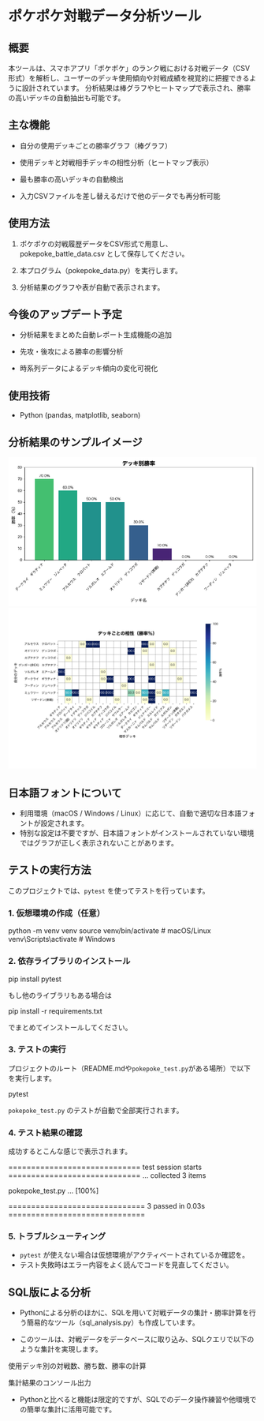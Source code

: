 # ポケポケ対戦データ分析ツール
## 概要
本ツールは、スマホアプリ「ポケポケ」のランク戦における対戦データ（CSV形式）を解析し、ユーザーのデッキ使用傾向や対戦成績を視覚的に把握できるように設計されています。
分析結果は棒グラフやヒートマップで表示され、勝率の高いデッキの自動抽出も可能です。

## 主な機能
- 自分の使用デッキごとの勝率グラフ（棒グラフ）

- 使用デッキと対戦相手デッキの相性分析（ヒートマップ表示）

- 最も勝率の高いデッキの自動検出

- 入力CSVファイルを差し替えるだけで他のデータでも再分析可能

## 使用方法
1. ポケポケの対戦履歴データをCSV形式で用意し、pokepoke_battle_data.csv として保存してください。

2. 本プログラム（pokepoke_data.py）を実行します。

3. 分析結果のグラフや表が自動で表示されます。

## 今後のアップデート予定
- 分析結果をまとめた自動レポート生成機能の追加

- 先攻・後攻による勝率の影響分析

- 時系列データによるデッキ傾向の変化可視化

## 使用技術
- Python (pandas, matplotlib, seaborn) 

## 分析結果のサンプルイメージ

![使用デッキ別勝率](images/winrate_by_deck.png)
![デッキ毎の相性](images/deck_matchup_heatmap.png)

## 日本語フォントについて
- 利用環境（macOS / Windows / Linux）に応じて、自動で適切な日本語フォントが設定されます。
- 特別な設定は不要ですが、日本語フォントがインストールされていない環境ではグラフが正しく表示されないことがあります。

## テストの実行方法

このプロジェクトでは、`pytest` を使ってテストを行っています。

### 1. 仮想環境の作成（任意）

python -m venv venv
source venv/bin/activate # macOS/Linux
venv\Scripts\activate # Windows

### 2. 依存ライブラリのインストール

pip install pytest

もし他のライブラリもある場合は

pip install -r requirements.txt

でまとめてインストールしてください。

### 3. テストの実行

プロジェクトのルート（README.mdや`pokepoke_test.py`がある場所）で以下を実行します。

pytest

`pokepoke_test.py` のテストが自動で全部実行されます。

### 4. テスト結果の確認

成功するとこんな感じで表示されます。

============================= test session starts =============================
...
collected 3 items

pokepoke_test.py ... [100%]

============================== 3 passed in 0.03s ==============================

### 5. トラブルシューティング

- `pytest` が使えない場合は仮想環境がアクティベートされているか確認を。  
- テスト失敗時はエラー内容をよく読んでコードを見直してください。

## SQL版による分析
- Pythonによる分析のほかに、SQLを用いて対戦データの集計・勝率計算を行う簡易的なツール（sql_analysis.py）も作成しています。

- このツールは、対戦データをデータベースに取り込み、SQLクエリで以下のような集計を実現します。

使用デッキ別の対戦数、勝ち数、勝率の計算

集計結果のコンソール出力

- Pythonと比べると機能は限定的ですが、SQLでのデータ操作練習や他環境での簡単な集計に活用可能です。